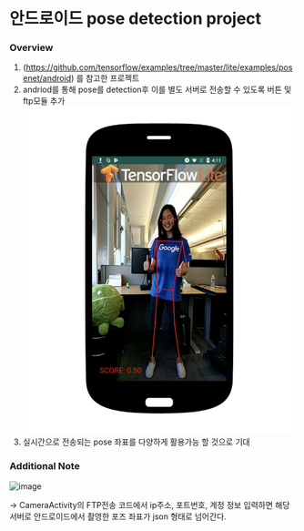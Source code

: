 # 안드로이드 pose detection project
### Overview
1) (https://github.com/tensorflow/examples/tree/master/lite/examples/posenet/android) 를 참고한 프로젝트
2) andriod를 통해 pose를 detection후 이를 별도 서버로 전송할 수 있도록 버튼 및 ftp모듈 추가
![Demo Image](posenetimage.png)
3) 실시간으로 전송되는 pose 좌표를 다양하게 활용가능 할 것으로 기대

### Additional Note
 
 ![image](https://user-images.githubusercontent.com/41561652/90605876-ed45a880-e239-11ea-9716-0e902fe48cf7.png)

-> CameraActivity의 FTP전송 코드에서 ip주소, 포트번호, 계정 정보 입력하면 해당 서버로 안드로이드에서 촬영한 포즈 좌표가 json 형태로 넘어간다.
 

